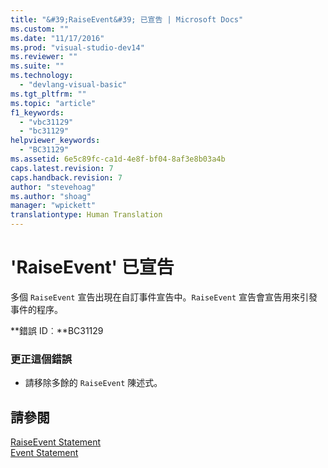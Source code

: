 ```yaml
---
title: "&#39;RaiseEvent&#39; 已宣告 | Microsoft Docs"
ms.custom: ""
ms.date: "11/17/2016"
ms.prod: "visual-studio-dev14"
ms.reviewer: ""
ms.suite: ""
ms.technology: 
  - "devlang-visual-basic"
ms.tgt_pltfrm: ""
ms.topic: "article"
f1_keywords: 
  - "vbc31129"
  - "bc31129"
helpviewer_keywords: 
  - "BC31129"
ms.assetid: 6e5c89fc-ca1d-4e8f-bf04-8af3e8b03a4b
caps.latest.revision: 7
caps.handback.revision: 7
author: "stevehoag"
ms.author: "shoag"
manager: "wpickett"
translationtype: Human Translation
---
```

# &#39;RaiseEvent&#39; 已宣告
多個 `RaiseEvent` 宣告出現在自訂事件宣告中。`RaiseEvent` 宣告會宣告用來引發事件的程序。  
  
 **錯誤 ID︰**BC31129  
  
### 更正這個錯誤  
  
-   請移除多餘的 `RaiseEvent` 陳述式。  
  
## 請參閱  
 [RaiseEvent Statement](../../visual-basic/language-reference/statements/raiseevent-statement.md)   
 [Event Statement](../../visual-basic/language-reference/statements/event-statement.md)